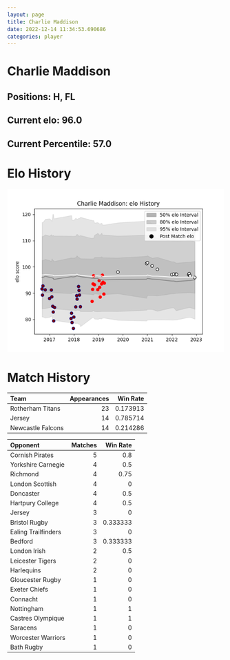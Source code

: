 ```yaml
---  
layout: page  
title: Charlie Maddison  
date: 2022-12-14 11:34:53.690686  
categories: player  
---
```

# Charlie Maddison

## Positions: H, FL

## Current elo: 96.0

## Current Percentile: 57.0

# Elo History


![elo history](history_CharlieMaddison.png)
# Match History


| Team              |   Appearances |   Win Rate |
|:------------------|--------------:|-----------:|
| Rotherham Titans  |            23 |   0.173913 |
| Jersey            |            14 |   0.785714 |
| Newcastle Falcons |            14 |   0.214286 |

| Opponent            |   Matches |   Win Rate |
|:--------------------|----------:|-----------:|
| Cornish Pirates     |         5 |   0.8      |
| Yorkshire Carnegie  |         4 |   0.5      |
| Richmond            |         4 |   0.75     |
| London Scottish     |         4 |   0        |
| Doncaster           |         4 |   0.5      |
| Hartpury College    |         4 |   0.5      |
| Jersey              |         3 |   0        |
| Bristol Rugby       |         3 |   0.333333 |
| Ealing Trailfinders |         3 |   0        |
| Bedford             |         3 |   0.333333 |
| London Irish        |         2 |   0.5      |
| Leicester Tigers    |         2 |   0        |
| Harlequins          |         2 |   0        |
| Gloucester Rugby    |         1 |   0        |
| Exeter Chiefs       |         1 |   0        |
| Connacht            |         1 |   0        |
| Nottingham          |         1 |   1        |
| Castres Olympique   |         1 |   1        |
| Saracens            |         1 |   0        |
| Worcester Warriors  |         1 |   0        |
| Bath Rugby          |         1 |   0        |